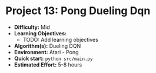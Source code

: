 # Project 13: Pong Dueling Dqn

*   **Difficulty:** Mid
*   **Learning Objectives:**
    *   TODO: Add learning objectives
*   **Algorithm(s):** Dueling DQN
*   **Environment:** Atari - Pong
*   **Quick start:** `python src/main.py`
*   **Estimated Effort:** 5-8 hours
